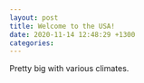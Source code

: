 ```yaml
---
layout: post
title: Welcome to the USA!
date: 2020-11-14 12:48:29 +1300
categories:
---
```


Pretty big with various climates.
